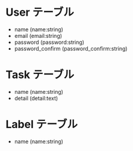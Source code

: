 # User テーブル
* name  (name:string)
* email  (email:string)
* password  (password:string)
* password_confirm  (password_confirm:string)

# Task テーブル
* name  (name:string)
* detail  (detail:text)

# Label テーブル
* name (name:string)
